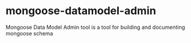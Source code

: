 # mongoose-datamodel-admin
Mongoose Data Model Admin tool is a tool for building and documenting mongoose schema 
